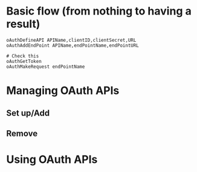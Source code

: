 # Basic flow (from nothing to having a result)

    oAuthDefineAPI APIName,clientID,clientSecret,URL
    oAuthAddEndPoint APIName,endPointName,endPointURL

    # Check this
    oAuthGetToken
    oAuthMakeRequest endPointName

# Managing OAuth APIs

## Set up/Add

## Remove

# Using OAuth APIs